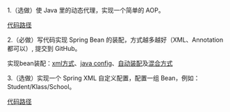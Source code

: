 1.（选做）使 Java 里的动态代理，实现一个简单的 AOP。

[代码路径](https://github.com/hanxiuting/JavaCourse/tree/main/week5/springstart/src/main/java/com/springdemo/springstart/proxyaop)

2.（必做）写代码实现 Spring Bean 的装配，方式越多越好（XML、Annotation 都可以）, 提交到 GitHub。

实现bean装配：[xml方式](https://github.com/hanxiuting/JavaCourse/tree/main/week5/springstart/src/main/java/com/springdemo/springstart/xmlbean)、[java config](https://github.com/hanxiuting/JavaCourse/tree/main/week5/springstart/src/main/java/com/springdemo/springstart/javaconfigbean)、[自动装配](https://github.com/hanxiuting/JavaCourse/tree/main/week5/springstart/src/main/java/com/springdemo/springstart/autobean)及[混合方式](https://github.com/hanxiuting/JavaCourse/tree/main/week5/springstart/src/main/java/com/springdemo/springstart/mixedbean)

3.（选做）实现一个 Spring XML 自定义配置，配置一组 Bean，例如：Student/Klass/School。

[代码路径](https://github.com/hanxiuting/JavaCourse/tree/main/week5/springstart/src/main/java/com/springdemo/springstart/xmlbean)


